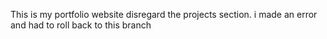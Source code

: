 This is my portfolio website disregard the projects section. i made an error and had to roll back to this branch

